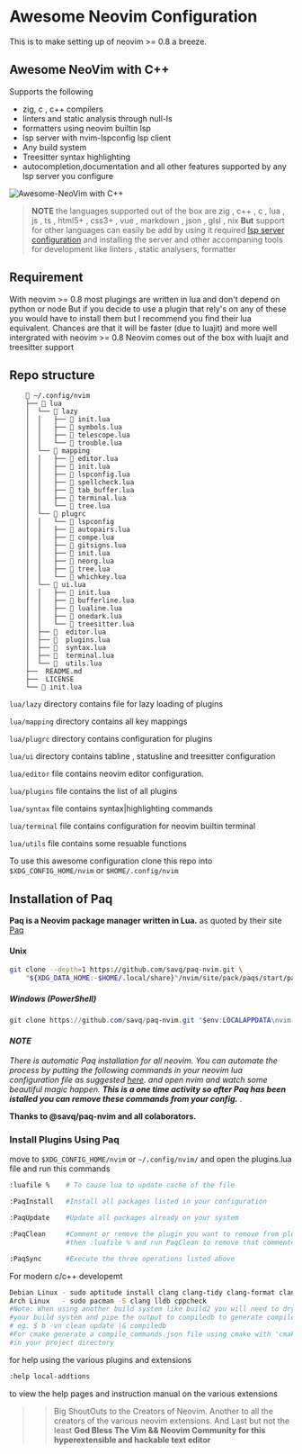 # Awesome Neovim Configuration

This is to make setting up of neovim >= 0.8 a breeze.

## Awesome NeoVim with C++

Supports the following
- zig, c , c++ compilers
- linters and static analysis through null-ls
- formatters using neovim builtin lsp
- lsp server with nvim-lspconfig lsp client
- Any build system
- Treesitter syntax highlighting
- autocompletion,documentation and all other features supported by any lsp
  server you configure

![Awesome-NeoVim with C++](https://github.com/Ultra-Code/awesome-neovim/blob/master/assets/AwesomeNeovimWithC%2B%2B.png)

>__NOTE__ the languages supported out of the box are
> zig , c++ , c , lua , js , ts , html5+ , css3+ , vue , markdown , json , glsl , nix
>__But__ support for other languages can easily be add by using it required
[lsp server configuration](https://github.com/neovim/nvim-lspconfig/blob/master/doc/server_configurations.md)
and installing the server and other accompaning tools for development like linters , static analysers, formatter

## Requirement

With neovim >= 0.8 most plugings are written in lua and don't depend on python or node
But if you decide to use a plugin that rely's on any of these you would have to install them but I recommend
you find their lua equivalent. Chances are that it will be faster (due to luajit) and more well
intergrated with neovim >= 0.8
Neovim comes out of the box with luajit and treesitter support

## Repo structure
```text
    📂 ~/.config/nvim
    ├── 📂 lua
    │  └── 📂 lazy
    │  │   ├──  init.lua
    │  │   ├──  symbols.lua
    │  │   ├──  telescope.lua
    │  │   └──  trouble.lua
    │  └── 📂 mapping
    │  │   ├──  editor.lua
    │  │   ├──  init.lua
    │  │   ├──  lspconfig.lua
    │  │   ├──  spellcheck.lua
    │  │   ├──  tab_buffer.lua
    │  │   ├──  terminal.lua
    │  │   └──  tree.lua
    │  └── 📂 plugrc
    │  │   └── 📂 lspconfig
    │  │   ├──  autopairs.lua
    │  │   ├──  compe.lua
    │  │   ├──  gitsigns.lua
    │  │   ├──  init.lua
    │  │   ├──  neorg.lua
    │  │   ├──  tree.lua
    │  │   └──  whichkey.lua
    │  └── 📂 ui.lua
    │  │   ├──  init.lua
    │  │   ├──  bufferline.lua
    │  │   ├──  lualine.lua
    │  │   ├──  onedark.lua
    │  │   └──  treesitter.lua
    │  ├──   editor.lua
    │  ├──   plugins.lua
    │  ├──   syntax.lua
    │  ├──   terminal.lua
    │  └──   utils.lua
    ├──  README.md
    ├──  LICENSE
    └──  init.lua
```

`lua/lazy` directory contains file for lazy loading of plugins

`lua/mapping` directory contains all key mappings

`lua/plugrc` directory contains configuration for plugins

`lua/ui` directory contains tabline , statusline and treesitter configuration

`lua/editor` file contains neovim editor configuration.

`lua/plugins` file contains the list of all plugins

`lua/syntax` file contains syntax|highlighting commands

`lua/terminal` file contains configuration for neovim builtin terminal

`lua/utils` file contains some resuable functions

To use this awesome configuration clone this repo into `$XDG_CONFIG_HOME/nvim` or `$HOME/.config/nvim`

## Installation of Paq

__Paq is a Neovim package manager written in Lua.__ as quoted by their site [Paq](https://github.com/savq/paq-nvim)

#### Unix

```zsh
git clone --depth=1 https://github.com/savq/paq-nvim.git \
    "${XDG_DATA_HOME:-$HOME/.local/share}"/nvim/site/pack/paqs/start/paq-nvim
```

##### Windows (PowerShell)

```powershell
git clone https://github.com/savq/paq-nvim.git "$env:LOCALAPPDATA\nvim-data\site\pack\paqs\start\paq-nvim"
```

#### _NOTE_

_There is automatic Paq installation for all neovim.
You can automate the process by putting the following commands in your neovim lua configuration
file as suggested [here][auto]. and open nvim and watch some beautiful magic happen.
___This is a one time activity so after Paq has been istalled you can
remove these commands from your config.___ ._

__Thanks to @savq/paq-nvim and all colaborators.__

[auto]: https://github.com/savq/paq-nvim#bootstrapping

### Install Plugins Using Paq

move to `$XDG_CONFIG_HOME/nvim` or `~/.config/nvim/` and open the plugins.lua file
and run this commands

```zsh
:luafile %    # To cause lua to update cache of the file

:PaqInstall   #Install all packages listed in your configuration

:PaqUpdate    #Update all packages already on your system

:PaqClean     #Comment or remove the plugin you want to remove from plugins.lua
              #then :luafile % and run PaqClean to remove that commented/removed plugin

:PaqSync      #Execute the three operations listed above
```

For modern c/c++ developemt

```zsh
Debian Linux - sudo aptitude install clang clang-tidy clang-format clangd cppcheck
Arch Linux   - sudo pacman -S clang lldb cppcheck
#Note: When using another build system like build2 you will need to dry run
#your build system and pipe the output to compiledb to generate compile_commands.json
# eg. $ b -vn clean update |& compiledb
#For cmake generate a compile_commands.json file using cmake with 'cmake -DCMAKE_EXPORT_COMPILE_COMMANDS=ON
#in your project directory
```

for help using the various plugins and extensions

```zsh
:help local-addtions
```

to view the help pages and instruction manual on the various extensions

>>Big ShoutOuts to the Creators of Neovim.
>Another to all the creators of the various neovim extensions.
>And Last but not the least __God Bless The Vim && Neovim Community for this
>hyperextensible and hackable text editor__
